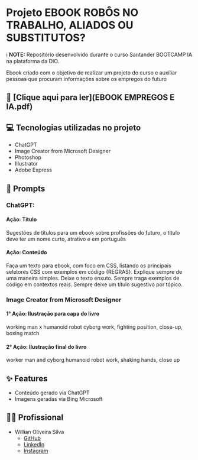 # Projeto EBOOK ROBÔS NO TRABALHO, ALIADOS OU SUBSTITUTOS?

ℹ️ **NOTE:** Repositório desenvolvido durante o curso Santander BOOTCAMP IA na plataforma da DIO.

Ebook criado com o objetivo de realizar um projeto do curso e auxiliar pessoas que procuram informações sobre os empregos do futuro

## 📕 [Clique aqui para ler](EBOOK EMPREGOS E IA.pdf)

## 💻 Tecnologias utilizadas no projeto
- ChatGPT
- Image Creator from Microsoft Designer 
- Photoshop
- Illustrator
- Adobe Express

## 🧠 Prompts

### ChatGPT:
#### Ação: Título
Sugestões de títulos para um ebook sobre profissões do futuro, o titulo deve ter um nome curto, atrativo e em português

#### Ação: Conteúdo
Faça um texto para ebook, com foco em CSS, listando os principais seletores CSS com exemplos em código {REGRAS}. Explique sempre de uma maneira simples. Deixe o texto enxuto. Sempre traga exemplos de código em contextos reais. Sempre deixe um título sugestivo por tópico.

###  Image Creator from Microsoft Designer 
#### 1° Ação: Ilustração para capa do livro
working man x humanoid robot cyborg work, fighting position, close-up, boxing match
#### 2° Ação: Ilustração final do livro
worker man and cyborg humanoid robot work, shaking hands, close up

## ✨ Features
- Conteúdo gerado via ChatGPT
- Imagens geradas via Bing Microsoft


## 👨‍💻 Profissional
- Willian Oliveira Silva
  - [GitHub](https://github.com/olians)
  - [LinkedIn](https://www.linkedin.com/in/willian-oliveira-silva-760684134/)
  - [Instagram](https://www.instagram.com/will_olivs/)

